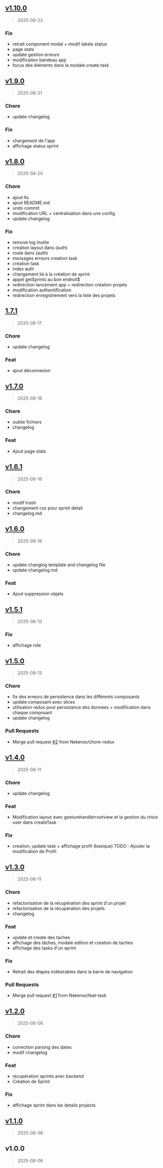 
<a name="v1.10.0"></a>
## [v1.10.0](https://github.com/Nekeroo/SprintifyAppMobile/compare/v1.9.0...v1.10.0)

> 2025-08-22

### Fix

* retrait component modal + modif labels status
* page stats
* update gestion erreurs
* modificaiton bandeau app
* focus des éléments dans la modale create task


<a name="v1.9.0"></a>
## [v1.9.0](https://github.com/Nekeroo/SprintifyAppMobile/compare/v1.8.0...v1.9.0)

> 2025-08-21

### Chore

* update changelog

### Fix

* chargement de l'app
* affichage status sprint


<a name="v1.8.0"></a>
## [v1.8.0](https://github.com/Nekeroo/SprintifyAppMobile/compare/1.7.1...v1.8.0)

> 2025-08-20

### Chore

* ajout lts
* ajout README.md
* undo commit
* modification URL + centralisation dans une config
* update changelog

### Fix

* remove log inutile
* creation layout dans (auth)
* route dans (auth)
* messages erreurs creation task
* création task
* index auth
* changement lié à la création de sprint
* appel getSprints au bon endroit$
* redirection lancement app + redirection création projets
* modification authentification
* redirection enregistrement vers la liste des projets


<a name="1.7.1"></a>
## [1.7.1](https://github.com/Nekeroo/SprintifyAppMobile/compare/v1.7.0...1.7.1)

> 2025-08-17

### Chore

* update changelog

### Feat

* ajout déconnexion


<a name="v1.7.0"></a>
## [v1.7.0](https://github.com/Nekeroo/SprintifyAppMobile/compare/v1.6.1...v1.7.0)

> 2025-08-16

### Chore

* oublie fichiers
* changelog

### Feat

* Ajout page stats


<a name="v1.6.1"></a>
## [v1.6.1](https://github.com/Nekeroo/SprintifyAppMobile/compare/v1.6.0...v1.6.1)

> 2025-08-16

### Chore

* modif trash
* changement css pour sprint detail
* changelog.md


<a name="v1.6.0"></a>
## [v1.6.0](https://github.com/Nekeroo/SprintifyAppMobile/compare/v1.5.1...v1.6.0)

> 2025-08-16

### Chore

* update changlog template and changelog file
* update changelog.md

### Feat

* Ajout suppression objets


<a name="v1.5.1"></a>
## [v1.5.1](https://github.com/Nekeroo/SprintifyAppMobile/compare/v1.5.0...v1.5.1)

> 2025-08-13

### Fix

* affichage role


<a name="v1.5.0"></a>
## [v1.5.0](https://github.com/Nekeroo/SprintifyAppMobile/compare/v1.4.0...v1.5.0)

> 2025-08-13

### Chore

* fix des erreurs de persistence dans les différents composants
* update composant avec slices
* utilisation redux pour persistance des données + modification dans chaque composant
* update changelog

### Pull Requests

* Merge pull request [#2](https://github.com/Nekeroo/SprintifyAppMobile/issues/2) from Nekeroo/chore-redux


<a name="v1.4.0"></a>
## [v1.4.0](https://github.com/Nekeroo/SprintifyAppMobile/compare/v1.3.0...v1.4.0)

> 2025-08-11

### Chore

* update changelog

### Feat

* Modification layout avec gesturehandlerrootview et la gestion du choix user dans createTask

### Fix

* creation, update task + affichage profil (basique) TODO : Ajouter la modification de Profil


<a name="v1.3.0"></a>
## [v1.3.0](https://github.com/Nekeroo/SprintifyAppMobile/compare/v1.2.0...v1.3.0)

> 2025-08-11

### Chore

* refactorisation de la récupération des sprint d'un projet
* refactorisation de la récupération des projets
* changelog

### Feat

* update et create des taches
* affichage des tâches, modale edition et creation de taches
* affichage des tasks d'un sprint

### Fix

* Retrait des étapes indésirables dans la barre de navigation

### Pull Requests

* Merge pull request [#1](https://github.com/Nekeroo/SprintifyAppMobile/issues/1) from Nekeroo/feat-task


<a name="v1.2.0"></a>
## [v1.2.0](https://github.com/Nekeroo/SprintifyAppMobile/compare/v1.1.0...v1.2.0)

> 2025-08-06

### Chore

* correction parsing des dates
* modif changelog

### Feat

* récupération sprints avec backend
* Création de Sprint

### Fix

* affichage sprint dans les details projects


<a name="v1.1.0"></a>
## [v1.1.0](https://github.com/Nekeroo/SprintifyAppMobile/compare/v1.0.0...v1.1.0)

> 2025-08-06


<a name="v1.0.0"></a>
## v1.0.0

> 2025-08-06

